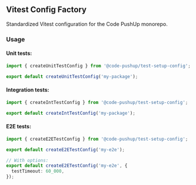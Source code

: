 ## Vitest Config Factory

Standardized Vitest configuration for the Code PushUp monorepo.

### Usage

#### Unit tests:

```typescript
import { createUnitTestConfig } from '@code-pushup/test-setup-config';

export default createUnitTestConfig('my-package');
```

#### Integration tests:

```typescript
import { createIntTestConfig } from '@code-pushup/test-setup-config';

export default createIntTestConfig('my-package');
```

#### E2E tests:

```typescript
import { createE2ETestConfig } from '@code-pushup/test-setup-config';

export default createE2ETestConfig('my-e2e');

// With options:
export default createE2ETestConfig('my-e2e', {
  testTimeout: 60_000,
});
```
